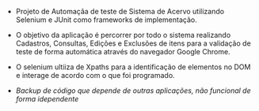 * Projeto de Automaçãa de teste de Sistema de Acervo utilizando Selenium e JUnit como frameworks de implementação.

* O objetivo da aplicação é percorrer por todo o sistema realizando Cadastros, Consultas, Edições e Exclusões de itens para a validação de teste de forma automática através do navegador Google Chrome.

* O selenium ultiiza de Xpaths para a identificação de elementos no DOM e interage de acordo com o que foi programado.

* *Backup de código que depende de outras aplicações, não funcional de forma idependente*
